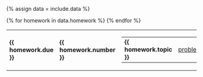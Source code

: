 {% assign data = include.data %}
<table class="asst-table">
{% for homework in data.homework %}
<tr>
  <td><b>{{ homework.due }}</b><br>
  <td><b>{{ homework.number }}</b><br>
  <td>
		<table class="inner">
		  <tr>
          <td><b>{{ homework.topic }}</b><br>
			    <td><a href="{{ data.home }}/{{ hw.problems }}">problems</a></td>
		  </tr>
		</table>
	</td>           
</tr>
{% endfor %}
</table>
